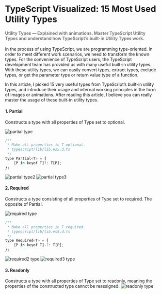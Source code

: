 # TypeScript Visualized: 15 Most Used Utility Types
#### <span style="color:rgb(117, 117, 117)">Utility Types — Explained with animations. Master TypeScript Utility Types and understand how TypeScript’s built-in Utility Types work.</span>

In the process of using TypeScript, we are programming type-oriented. In order to meet different work scenarios, we need to transform the known types. For the convenience of TypeScript users, the TypeScript development team has provided us with many useful built-in utility types. With these utility types, we can easily convert types, extract types, exclude types, or get the parameter type or return value type of a function.

In this article, I picked 15 very useful types from TypeScript’s built-in utility types, and introduce their usage and internal working principles in the form of images or animations. After reading this article, I believe you can really master the usage of these built-in utility types.

#### 1. Partial<Type>

Constructs a type with all properties of Type set to optional.

![partial type](../images/img_utility_type/partial-utility-type.webp)

```javascript
/**
 * Make all properties in T optional. 
 * typescript/lib/lib.es5.d.ts
 */
type Partial<T> = {
    [P in keyof T]?: T[P];
};
```
![partial type2](../images/img_utility_type/partial2-utility-type.gif)
![partial type3](../images/img_utility_type/partial3-utility-type.webp)
#### 2. Required<Type>

Constructs a type consisting of all properties of Type set to required. The opposite of Partial.

![required type](../images/img_utility_type/required-utility-type.webp)

```javascript
/**
 * Make all properties in T required.
 * typescript/lib/lib.es5.d.ts
 */
type Required<T> = {
    [P in keyof T]-?: T[P];
};
```
![required2 type](../images/img_utility_type/required2-utility-type.gif)
![required3 type](../images/img_utility_type/required3-utility-type.webp)

#### 3. Readonly<Type>

Constructs a type with all properties of Type set to readonly, meaning the properties of the constructed type cannot be reassigned.
![readonly type](../images/img_utility_type/readonly-utility-type.webp)
